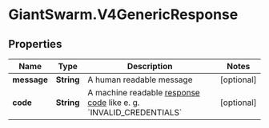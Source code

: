 # GiantSwarm.V4GenericResponse

## Properties
Name | Type | Description | Notes
------------ | ------------- | ------------- | -------------
**message** | **String** | A human readable message | [optional] 
**code** | **String** | A machine readable [response code](https://github.com/giantswarm/api-spec/blob/master/details/RESPONSE_CODES.md) like e. g. &#x60;INVALID_CREDENTIALS&#x60;  | [optional] 


